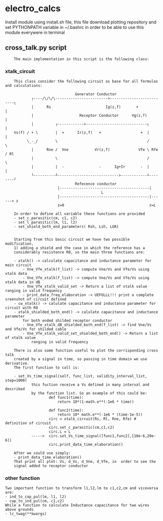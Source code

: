 # electro_calcs
Install module using install.sh file, this file download plotting repository 
and set PYTHONPATH variable in ~/.bashrc in order to be able to use
this module everywere in terminal
## cross_talk.py script
		The main implementation in this script is the following class:

### xtalk_circuit
		This class consider the following circuit as base for all formulas and calculations:

									Generator Conductor
				┌----/\/\/\------------------------>--------------------------┐
				|      Rs                         Ig(z,f)       +             |
				|                     Receptor Conductor      Vg(z,f)         |
				|          ┌------------>----------------------------┐        |
		Vs(f) / + \        |  +      Ir(z,f)   +                  +  |        |
			  \_-_/        \                                         /        \
				|      Rne /  Vne            Vr(z,f)             Vfe \ Rfe    / Rl
				|          \                                         /        \
				|          |  -                -      Ig+Ir       -  |        |
				└----------┴---------------------------->------------┴--------┘
									Refecence conductor
							|-----------------------------------------|
												L
							|-----------------------------------------|------> z
							z=0                                       z=L

		In order to define all variable these functions are provided
		- set_c_parasitic(cm, c1, c2)
		- set_l_parasitic(lm, l1, l2)
		- set_shield_both_end_parameters( Rsh, Lsh, LGR)

		
		Starting from this basic circuit we have two possible modification,
		1) adding a shield and the case in which the reference has a 
		considerably resistence R0, so the main three functions are:

		- xtalk() -> calculate capacitance and inductance parameter for main circuit
			- Vne_Vfe_xtalk(f_list) -> compute Vne/Vs and Vfe/Vs using xtalk data
			- Vne_Vfe_xtalk(f_list) -> compute Vne/Vs and Vfe/Vs using xtalk data in dB
			- Vne_Vfe_xtalk_valid_set -> Return a list of xtalk value ranging in valid frequency
			- print_data_freq_elaboration -> UEFULLL!!! print a complete sreenshot of circuit defined
		- cw_xtalk() -> calulate capacitance and inductance parameter for circuit with R0
		- xtalk_shielded_both_end() -> calulate capacitance and inductance parameter 
			for both ended shilded receptor conductor
			- Vne_Vfe_xtalk_dB_shielded_both_end(f_list) -> find Vne/Vs and Vfe/Vs for shilded cable
			- Vne_Vfe_xtalk_valid_set_shielded_both_end() -> Return a list of xtalk value 
				ranging in valid frequency

		There is also some function useful to plot the corrisponding cross talk
		created by a signal in time, so passing in time domain we use derivative.
		The first function to call is:

		- set_Vs_time_signal(self, func_list, validity_interval_list, step=1000)
				this fuction receive a Vs defined in many interval and described
				by the function list. So an example of this could be:
						def func1(time):
							return 10*(1-math.e**(-1e6 * time))

						def func2(time):
							return 10* math.e**(-1e6 * (time-1e-5))
						circ = xtalk_circuit(Rs, Rl, Rne, Rfe) # definition of circuit
						circ.set_c_parasitic(cm,c1,c2)
						circ.L = L
				----->	circ.set_Vs_time_signal([func1,func2],[10e-6,20e-6])
						circ.print_data_time_elaboration() 
		
		After we could use simply:
		- print_data_time_elaboration()
		That print all plot: Vs, d_Vs, d_Vne, d_Vfe, in  order to see the 
		signal added to receptor conductor


### other function
	Two important function to transform l1,l2,lm to c1,c2,cm and viceversa are:
	- ind_to_cap_pul(lm, l1, l2)
	- cap_to_ind_pul(cm, c1,c2)
	While a function to calculate Inductance capacitance for two wires above grounds
	- lc_twag(**kwargs)
